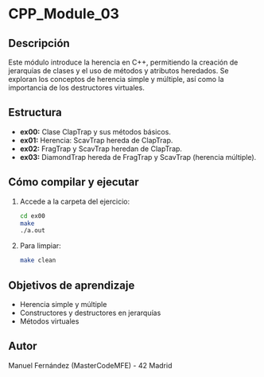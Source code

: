 # CPP_Module_03

## Descripción
Este módulo introduce la herencia en C++, permitiendo la creación de jerarquías de clases y el uso de métodos y atributos heredados. Se exploran los conceptos de herencia simple y múltiple, así como la importancia de los destructores virtuales.

## Estructura
- **ex00:** Clase ClapTrap y sus métodos básicos.
- **ex01:** Herencia: ScavTrap hereda de ClapTrap.
- **ex02:** FragTrap y ScavTrap heredan de ClapTrap.
- **ex03:** DiamondTrap hereda de FragTrap y ScavTrap (herencia múltiple).

## Cómo compilar y ejecutar
1. Accede a la carpeta del ejercicio:
   ```sh
   cd ex00
   make
   ./a.out
   ```
2. Para limpiar:
   ```sh
   make clean
   ```

## Objetivos de aprendizaje
- Herencia simple y múltiple
- Constructores y destructores en jerarquías
- Métodos virtuales

## Autor
Manuel Fernández (MasterCodeMFE) - 42 Madrid

